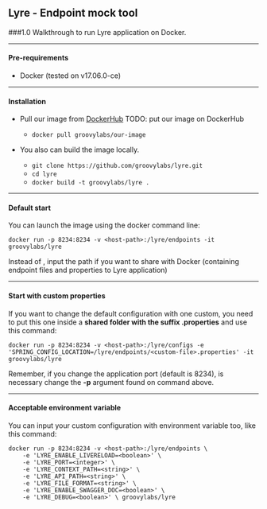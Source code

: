 ## Lyre - Endpoint mock tool
###1.0 Walkthrough to run Lyre application on Docker.

___
#### Pre-requirements 

* Docker (tested on v17.06.0-ce)
___  
#### Installation

* Pull our image from [DockerHub](https://hub.docker.com/) TODO: put our image on DockerHub
    - `docker pull groovylabs/our-image`

* You also can build the image locally.
    - `git clone https://github.com/groovylabs/lyre.git`
    - `cd lyre`
    - `docker build -t groovylabs/lyre .`
___ 
#### Default start

You can launch the image using the docker command line:

`docker run -p 8234:8234 -v <host-path>:/lyre/endpoints -it groovylabs/lyre`

Instead of **<host-path>**, input the path if you want to share with Docker (containing endpoint files and properties to Lyre application)
___ 
#### Start with custom properties

If you want to change the default configuration with one custom, you need to put this one inside a **shared folder with the suffix .properties** and use this command:

`docker run -p 8234:8234 -v <host-path>:/lyre/configs -e 'SPRING_CONFIG_LOCATION=/lyre/endpoints/<custom-file>.properties' -it groovylabs/lyre`

Remember, if you change the application port (default is 8234), is necessary change the **-p** argument found on command above.
___ 
#### Acceptable environment variable

You can input your custom configuration with environment variable too, like this command:

```
docker run -p 8234:8234 -v <host-path>:/lyre/endpoints \
    -e 'LYRE_ENABLE_LIVERELOAD=<boolean>' \
    -e 'LYRE_PORT=<integer>' \
    -e 'LYRE_CONTEXT_PATH=<string>' \
    -e 'LYRE_API_PATH=<string>' \
    -e 'LYRE_FILE_FORMAT=<string>' \
    -e 'LYRE_ENABLE_SWAGGER_DOC=<boolean>' \
    -e 'LYRE_DEBUG=<boolean>' \ groovylabs/lyre
```
